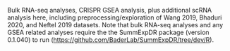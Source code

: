 Bulk RNA-seq analyses, CRISPR GSEA analysis, plus additional scRNA analysis here, including preprocessing/exploration of Wang 2019, Bhaduri 2020, and Neftel 2019 datasets.
Note that bulk RNA-seq analyses and any GSEA related analyses require the the SummExpDR package (version 0.1.040) to run (https://github.com/BaderLab/SummExpDR/tree/dev/R).
